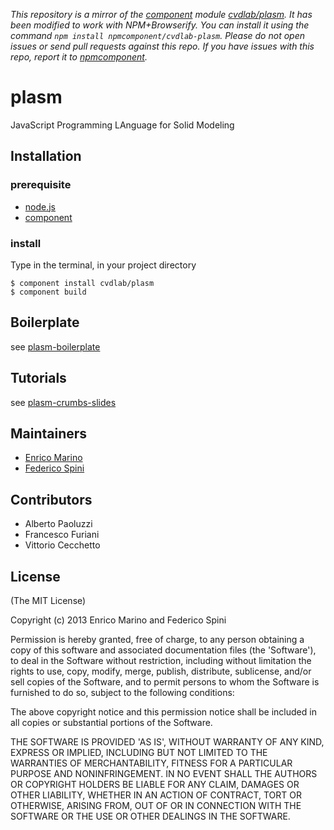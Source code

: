 *This repository is a mirror of the [component](http://component.io) module [cvdlab/plasm](http://github.com/cvdlab/plasm). It has been modified to work with NPM+Browserify. You can install it using the command `npm install npmcomponent/cvdlab-plasm`. Please do not open issues or send pull requests against this repo. If you have issues with this repo, report it to [npmcomponent](https://github.com/airportyh/npmcomponent).*
# plasm

JavaScript Programming LAnguage for Solid Modeling

## Installation

### prerequisite

- [node.js](http://nodejs.org/)
- [component](https://npmjs.org/package/component)

### install

Type in the terminal, in your project directory

    $ component install cvdlab/plasm
    $ component build

## Boilerplate

see [plasm-boilerplate](https://github.com/cvdlab/plasm-boilerplate)

## Tutorials

see [plasm-crumbs-slides](https://github.com/cvdlab/plasm-crumbs-slides)

## Maintainers

- [Enrico Marino](http://onirame.com)
- [Federico Spini](http://federicospini.com)

## Contributors

- Alberto Paoluzzi
- Francesco Furiani
- Vittorio Cecchetto

## License

(The MIT License)

Copyright (c) 2013 Enrico Marino and Federico Spini

Permission is hereby granted, free of charge, to any person obtaining
a copy of this software and associated documentation files (the
'Software'), to deal in the Software without restriction, including
without limitation the rights to use, copy, modify, merge, publish,
distribute, sublicense, and/or sell copies of the Software, and to
permit persons to whom the Software is furnished to do so, subject to
the following conditions:

The above copyright notice and this permission notice shall be
included in all copies or substantial portions of the Software.

THE SOFTWARE IS PROVIDED 'AS IS', WITHOUT WARRANTY OF ANY KIND,
EXPRESS OR IMPLIED, INCLUDING BUT NOT LIMITED TO THE WARRANTIES OF
MERCHANTABILITY, FITNESS FOR A PARTICULAR PURPOSE AND NONINFRINGEMENT.
IN NO EVENT SHALL THE AUTHORS OR COPYRIGHT HOLDERS BE LIABLE FOR ANY
CLAIM, DAMAGES OR OTHER LIABILITY, WHETHER IN AN ACTION OF CONTRACT,
TORT OR OTHERWISE, ARISING FROM, OUT OF OR IN CONNECTION WITH THE
SOFTWARE OR THE USE OR OTHER DEALINGS IN THE SOFTWARE.
